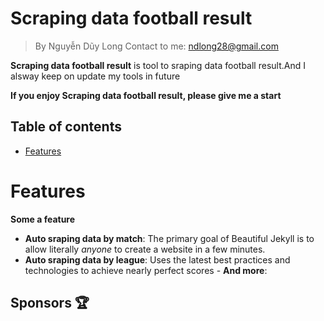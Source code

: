 
# Scraping data football result

> By Nguyễn Dũy Long
Contact to me: ndlong28@gmail.com

**Scraping data football result** is tool to sraping data football result.And I alsway keep on update my tools in future

**If you enjoy Scraping data football result, please give me a start**

## Table of contents

- [Features](#features)

# Features

__Some a feature__

- **Auto sraping data by match**: The primary goal of Beautiful Jekyll is to allow literally *anyone* to create a website in a few minutes.
- **Auto sraping data by league**: Uses the latest best practices and technologies to achieve nearly perfect scores - **And more**:
<h2 id="sponsors">Sponsors 🏆</h2>


